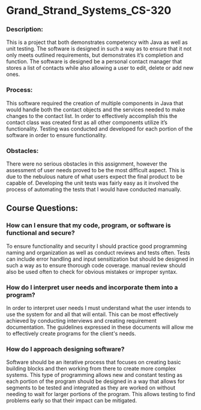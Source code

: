 # Grand_Strand_Systems_CS-320

### Description: 
This is a project that both demonstrates competency with Java as well as unit testing. The software is designed in such a way as to ensure that it not only meets outlined requirements, but demonstrates it’s completion and function. The software is designed be a personal contact manager that stores a list of contacts while also allowing a user to edit, delete or add new ones.

### Process:
This software required the creation of multiple components in Java that would handle both the contact objects and the services needed to make changes to the contact list. In order to effectively accomplish this the contact class was created first as all other components utilize it’s functionality. Testing was conducted and developed for each portion of the software in order to ensure functionality.

### Obstacles:
There were no serious obstacles in this assignment, however the assessment of user needs proved to be the most difficult aspect. This is due to the nebulous nature of what users expect the final product to be capable of. Developing the unit tests was fairly easy as it involved the process of automating the tests that I would have conducted manually.

## Course Questions:

### How can I ensure that my code, program, or software is functional and secure?

To ensure functionality and security I should practice good programming naming and organization as well as conduct reviews and tests often. Tests can include error handling and input sensitization but should be designed in such a way as to ensure thorough code coverage. manual review should 
also be used often to check for obvious mistakes or improper syntax.


### How do I interpret user needs and incorporate them into a program?

In order to interpret user needs I must understand what the user intends to use the system for and all that will entail. This can be most effectively achieved by conducting interviews and creating requirement documentation. The guidelines expressed in these documents will allow me to effectively create programs for the client's needs.


### How do I approach designing software?

Software should be an iterative process that focuses on creating basic building blocks and then working from there to create more complex systems. This type of programming allows new and constant testing as each portion of the program should be designed in a way that allows for segments to be tested
and integrated as they are worked on without needing to wait for larger portions of the program. This allows testing to find problems early so that their impact can be mitigated.
